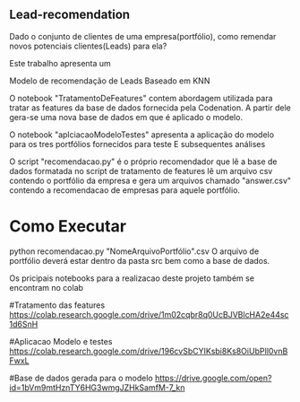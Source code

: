 ## Lead-recomendation

Dado o conjunto de clientes de uma empresa(portfólio), como remendar novos potenciais clientes(Leads) para ela?

Este trabalho apresenta um 

Modelo de recomendação de Leads Baseado em KNN

O notebook "TratamentoDeFeatures" contem abordagem utilizada para tratar as features da base de dados fornecida pela Codenation. A partir dele gera-se uma nova base de dados em que é aplicado o modelo.

O notebook "aplciacaoModeloTestes" apresenta a aplicação do modelo para os tres portfólios fornecidos para teste
E subsequentes análises

O script "recomendacao.py" é o próprio recomendador que lê a base de dados formatada no script de tratamento de features
lê um arquivo csv contendo o portfólio da empresa e gera um arquivos chamado "answer.csv" contendo a recomendacao de empresas para aquele portfólio.

# Como Executar

python recomendacao.py "NomeArquivoPortfólio".csv
O arquivo de portfólio deverá estar dentro da pasta src bem como a base de dados.

Os pricipais notebooks para a realizacao deste projeto também se encontram no colab

#Tratamento das features
https://colab.research.google.com/drive/1m02cqbr8q0UcBJVBlcHA2e44sc1d6SnH

#Aplicacao Modelo e testes
https://colab.research.google.com/drive/196cvSbCYIKsbi8Ks8OiUbPIl0vnBFwxL

#Base de dados gerada para o modelo
https://drive.google.com/open?id=1bVm9mtHznTY6HG3wmgJZHkSamfM-7_kn
